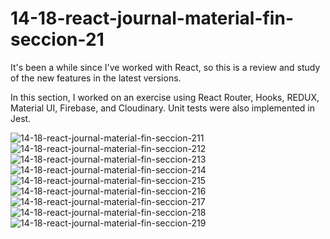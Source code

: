 # 14-18-react-journal-material-fin-seccion-21

It's been a while since I've worked with React, so this is a review and study of the new features in the latest versions.

In this section, I worked on an exercise using React Router, Hooks, REDUX, Material UI, Firebase, and Cloudinary. Unit tests were also implemented in Jest.

![14-18-react-journal-material-fin-seccion-211](https://github.com/user-attachments/assets/0761720e-9e0b-482b-80d1-6539722016a1)
![14-18-react-journal-material-fin-seccion-212](https://github.com/user-attachments/assets/c4c11f49-b23a-4bc8-86dd-5633ce6d5798)
![14-18-react-journal-material-fin-seccion-213](https://github.com/user-attachments/assets/c53b22e7-729c-4a8a-b297-0f3a76ec93ba)
![14-18-react-journal-material-fin-seccion-214](https://github.com/user-attachments/assets/0f3a5cab-f044-41d3-a363-f4f443612bff)
![14-18-react-journal-material-fin-seccion-215](https://github.com/user-attachments/assets/449d70db-fdb7-4636-bd44-004c0a2b7780)
![14-18-react-journal-material-fin-seccion-216](https://github.com/user-attachments/assets/39635d6d-3739-4fad-acc2-06fc793b7116)
![14-18-react-journal-material-fin-seccion-217](https://github.com/user-attachments/assets/c5db68df-6f30-4d5e-8ca3-d1080097d1db)
![14-18-react-journal-material-fin-seccion-218](https://github.com/user-attachments/assets/02d02915-4395-4991-aec3-c6704448fd6e)
![14-18-react-journal-material-fin-seccion-219](https://github.com/user-attachments/assets/555f56ee-5d39-43de-bb71-cf4c80fdd914)






